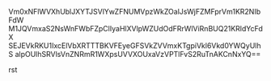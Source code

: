 Vm0xNFlWVXhUblJXYTJSVlYwZFNUMVpzWkZOalJsWjFZMFprVm1KR2NIbFdW
M1JQVmxaS2NsWnFWbFZpClIyaHlXVlpWZUdOdFRrWlViRnBUQ21KRldYcFdX
SEJEVkRKU1IxcElVbXRTTTBKVFEyeGFSVkZVVmxKTgpiVkl6Vkd0YWQyUlhS
alpOUlhSRVlsVnZNRmR1WXpsUVVXOUxaVzVPTlFvS2RuTnAKCnNxYQ==

rst